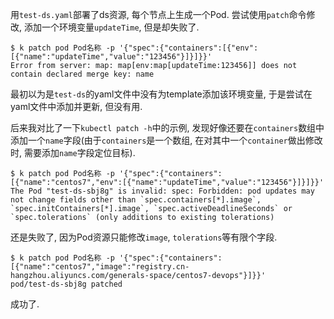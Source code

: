 
用`test-ds.yaml`部署了ds资源, 每个节点上生成一个Pod. 尝试使用`patch`命令修改, 添加一个环境变量`updateTime`, 但是却失败了.

```
$ k patch pod Pod名称 -p '{"spec":{"containers":[{"env":[{"name":"updateTime","value":"123456"}]}]}}'
Error from server: map: map[env:map[updateTime:123456]] does not contain declared merge key: name
```

最初以为是`test-ds`的yaml文件中没有为template添加该环境变量, 于是尝试在yaml文件中添加并更新, 但没有用.

后来我对比了一下`kubectl patch -h`中的示例, 发现好像还要在`containers`数组中添加一个`name`字段(由于`containers`是一个数组, 在对其中一个`container`做出修改时, 需要添加`name`字段定位目标).

```console
$ k patch pod Pod名称 -p '{"spec":{"containers":[{"name":"centos7","env":[{"name":"updateTime","value":"123456"}]}]}}'
The Pod "test-ds-sbj8g" is invalid: spec: Forbidden: pod updates may not change fields other than `spec.containers[*].image`, `spec.initContainers[*].image`, `spec.activeDeadlineSeconds` or `spec.tolerations` (only additions to existing tolerations)
```

还是失败了, 因为Pod资源只能修改`image`, `tolerations`等有限个字段.

```console
$ k patch pod Pod名称 -p '{"spec":{"containers":[{"name":"centos7","image":"registry.cn-hangzhou.aliyuncs.com/generals-space/centos7-devops"}]}}'
pod/test-ds-sbj8g patched
```

成功了.